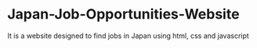 # Japan-Job-Opportunities-Website
It is a website designed to find jobs in Japan using html, css and javascript
